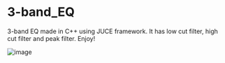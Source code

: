 # 3-band_EQ
3-band EQ made in C++ using JUCE framework. It has low cut filter, high cut filter and peak filter. Enjoy!

![image](https://github.com/arcadio77/3-band_EQ/assets/66469918/a4333389-5df0-4289-9635-00e077ef1715)

